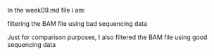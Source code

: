 In the week09.md file i am: 

filtering the BAM file using bad sequencing data 

Just for comparison purposes, I also filtered the BAM file using good sequencing data